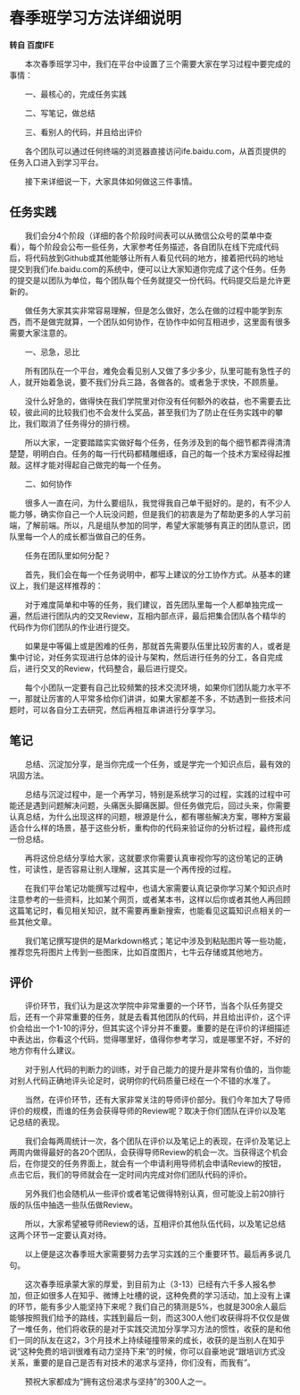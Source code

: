 # 春季班学习方法详细说明

**转自 百度IFE**

　　本次春季班学习中，我们在平台中设置了三个需要大家在学习过程中要完成的事情：

　　一、最核心的，完成任务实践

　　二、写笔记，做总结

　　三、看别人的代码，并且给出评价

　　各个团队可以通过任何终端的浏览器直接访问ife.baidu.com，从首页提供的任务入口进入到学习平台。

　　接下来详细说一下，大家具体如何做这三件事情。



## 任务实践

　　我们会分4个阶段（详细的各个阶段时间表可以从微信公众号的菜单中查看），每个阶段会公布一些任务，大家参考任务描述，各自团队在线下完成代码后，将代码放到Github或其他能够让所有人看见代码的地方，接着把代码的地址提交到我们ife.baidu.com的系统中，便可以让大家知道你完成了这个任务。任务的提交是以团队为单位，每个团队每个任务就提交一份代码。代码提交后是允许更新的。



　　做任务大家其实非常容易理解，但是怎么做好，怎么在做的过程中能学到东西，而不是做完就算，一个团队如何协作，在协作中如何互相进步，这里面有很多需要大家注意的。



　　一、忌急，忌比

　　所有团队在一个平台，难免会看见别人又做了多少多少，队里可能有急性子的人，就开始着急说，要不我们分兵三路，各做各的。或者急于求快，不顾质量。

　　没什么好急的，做得快在我们学院里对你没有任何额外的收益，也不需要去比较，彼此间的比较我们也不会发什么奖品，甚至我们为了防止在任务实践中的攀比，我们取消了任务得分的排行榜。

　　所以大家，一定要踏踏实实做好每个任务，任务涉及到的每个细节都弄得清清楚楚，明明白白。任务的每一行代码都精雕细琢，自己的每一个技术方案经得起推敲。这样才能对得起自己做完的每一个任务。



　　二、如何协作

　　很多人一直在问，为什么要组队，我觉得我自己单干挺好的。是的，有不少人能力够，确实你自己一个人玩没问题，但是我们的初衷是为了帮助更多的人学习前端，了解前端。所以，凡是组队参加的同学，希望大家能够有真正的团队意识，团队里每一个人的成长都当做自己的任务。

　　任务在团队里如何分配？

　　首先，我们会在每一个任务说明中，都写上建议的分工协作方式。从基本的建议上，我们是这样推荐的：

　　对于难度简单和中等的任务，我们建议，首先团队里每一个人都单独完成一遍，然后进行团队内的交叉Review，互相内部点评，最后把集合团队各个精华的代码作为你们团队的作业进行提交。

　　如果是中等偏上或是困难的任务，那就首先需要队伍里比较厉害的人，或者是集中讨论，对任务实现进行总体的设计与架构，然后进行任务的分工，各自完成后，进行交叉的Review，代码整合，最后进行提交。

　　每个小团队一定要有自己比较频繁的技术交流环境，如果你们团队能力水平不一，那就让厉害的人平常多给你们讲讲，如果大家都差不多，不妨遇到一些技术问题时，可以各自分工去研究，然后再相互串讲进行分享学习。



## 笔记

　　总结、沉淀加分享，是当你完成一个任务，或是学完一个知识点后，最有效的巩固方法。

　　总结与沉淀过程中，是一个再学习，特别是系统学习的过程，实践的过程中可能还是遇到问题解决问题，头痛医头脚痛医脚。但任务做完后，回过头来，你需要认真总结，为什么出现这样的问题，根源是什么，都有哪些解决方案，哪种方案最适合什么样的场景，基于这些分析，重构你的代码来验证你的分析过程，最终形成一份总结。

　　再将这份总结分享给大家，这就要求你需要认真审视你写的这份笔记的正确性，可读性，是否容易让别人理解，这其实是一个再传授的过程。

　　在我们平台笔记功能撰写过程中，也请大家需要认真记录你学习某个知识点时注意参考的一些资料，比如某个网页，或者某本书，这样以后你或者其他人再回顾这篇笔记时，看见相关知识，就不需要再重新搜索，也能看见这篇知识点相关的一些其他文章。

　　我们笔记撰写提供的是Markdown格式；笔记中涉及到粘贴图片等一些功能，推荐您先将图片上传到一些图床，比如百度图片，七牛云存储或其他地方。



## 评价

　　评价环节，我们认为是这次学院中非常重要的一个环节，当各个队任务提交后，还有一个非常重要的任务，就是去看其他团队的代码，并且给出评价，这个评价会给出一个1-10的评分，但其实这个评分并不重要。重要的是在评价的详细描述中表达出，你看这个代码，觉得哪里好，值得你参考学习，或是哪里不好，不好的地方你有什么建议。

　　对于别人代码的判断力的训练，对于自己能力的提升是非常有价值的，当你能对别人代码正确地评头论足时，说明你的代码质量已经在一个不错的水准了。

　　当然，在评价环节，还有大家非常关注的导师评价部分。我们今年加大了导师评价的规模，而谁的任务会获得导师的Review呢？取决于你们团队在评价以及笔记总结的表现。

　　我们会每两周统计一次，各个团队在评价以及笔记上的表现，在评价及笔记上两周内做得最好的各20个团队，会获得导师Review的机会一次。当获得这个机会后，在你提交的任务界面上，就会有一个申请利用导师机会申请Review的按钮，点击它后，我们的导师就会在一定时间内完成对你们团队代码的评价。

　　另外我们也会随机从一些评价或者笔记做得特别认真，但可能没上前20排行版的队伍中抽选一些队伍做Review。

　　所以，大家希望被导师Review的话，互相评价其他队伍代码，以及笔记总结这两个环节一定要认真对待。



　　以上便是这次春季班大家需要努力去学习实践的三个重要环节。最后再多说几句。

　　这次春季班承蒙大家的厚爱，到目前为止（3-13）已经有六千多人报名参加，但正如很多人在知乎、微博上吐槽的说，这种免费的学习活动，加上没有上课的环节，能有多少人能坚持下来呢？我们自己的猜测是5%，也就是300余人最后能够按照我们给予的路线，实践到最后一刻，而这300人他们收获得将不仅仅是做了一堆任务，他们将收获的是对于实践交流加分享学习方法的惯性，收获的是和他们一同的队友在这2，3个月技术上持续碰撞带来的成长，收获的是当别人在知乎说“这种免费的培训很难有动力坚持下来”的时候，你可以自豪地说“跟培训方式没关系，重要的是自己是否有对技术的渴求与坚持，你们没有，而我有”。

　　预祝大家都成为“拥有这份渴求与坚持”的300人之一。